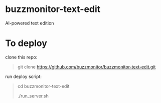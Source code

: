 # buzzmonitor-text-edit

AI-powered text edition


# To deploy
clone this repo: 
> git clone https://github.com/buzzmonitor/buzzmonitor-text-edit.git

run deploy script:

> cd buzzmonitor-text-edit
> 
> ./run_server.sh
